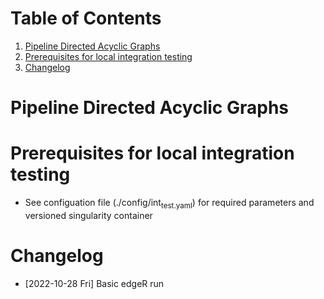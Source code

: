 
# Table of Contents

1.  [Pipeline Directed Acyclic Graphs](#org8627f90)
2.  [Prerequisites for local integration testing](#orgf0ddc60)
3.  [Changelog](#org4f85e2e)


<a id="org8627f90"></a>

# Pipeline Directed Acyclic Graphs


<a id="orgf0ddc60"></a>

# Prerequisites for local integration testing

-   See configuation file (./config/int<sub>test.yaml</sub>) for required parameters and versioned singularity container


<a id="org4f85e2e"></a>

# Changelog

-   <span class="timestamp-wrapper"><span class="timestamp">[2022-10-28 Fri] </span></span> Basic edgeR run
